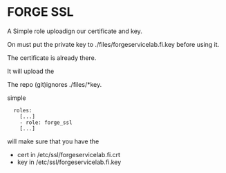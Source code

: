 # FORGE SSL

A Simple role uploadign our certificate and key.

On must put the private key to ./files/forgeservicelab.fi.key before using it.

The certificate is already there.

It will upload the

The repo (git)ignores ./files/\*key.

simple

```
  roles:
    [...]
    - role: forge_ssl
    [...]
```

will make sure that you have the
- cert in /etc/ssl/forgeservicelab.fi.crt
- key in /etc/ssl/forgeservicelab.fi.key
